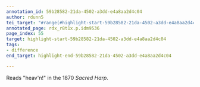 ```yaml
---
annotation_id: 59b28582-21da-4502-a3dd-e4a8aa2d4c04
author: rdunn5
tei_target: "#range(#highlight-start-59b28582-21da-4502-a3dd-e4a8aa2d4c04, #highlight-end-59b28582-21da-4502-a3dd-e4a8aa2d4c04)"
annotated_page: rdx_r8t1x.p.idm9536
page_index: 55
target: highlight-start-59b28582-21da-4502-a3dd-e4a8aa2d4c04
tags:
- difference
end_target: highlight-end-59b28582-21da-4502-a3dd-e4a8aa2d4c04

---
```

Reads "heav'n!" in the 1870 *Sacred Harp*.